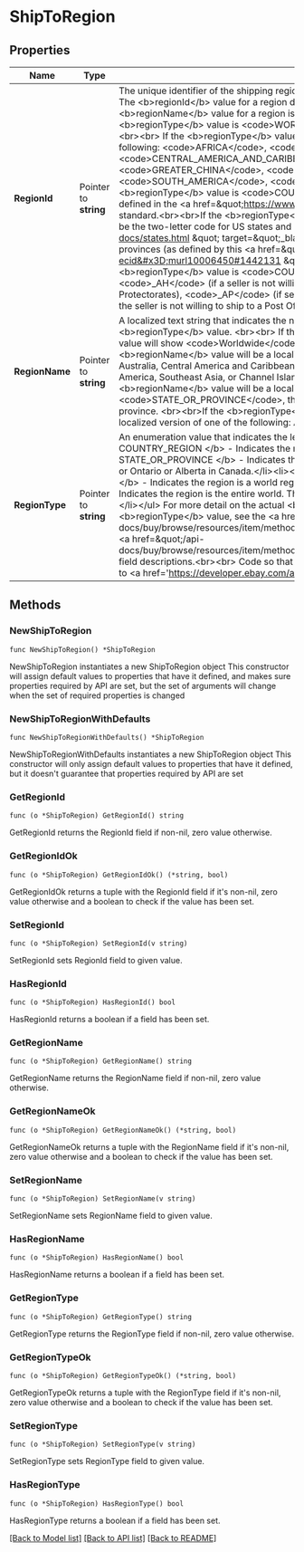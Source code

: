 # ShipToRegion

## Properties

Name | Type | Description | Notes
------------ | ------------- | ------------- | -------------
**RegionId** | Pointer to **string** | The unique identifier of the shipping region. The value returned here is dependent on the corresponding &lt;b&gt;regionType&lt;/b&gt; value. The &lt;b&gt;regionId&lt;/b&gt; value for a region does not vary based on the eBay marketplace. However, the corresponding &lt;b&gt;regionName&lt;/b&gt; value for a region is a localized, text-based description of the shipping region. &lt;br&gt;&lt;br&gt; If the &lt;b&gt;regionType&lt;/b&gt; value is &lt;code&gt;WORLDWIDE&lt;/code&gt;, the &lt;b&gt;regionId&lt;/b&gt; value will also be &lt;code&gt;WORLDWIDE&lt;/code&gt;.&lt;br&gt;&lt;br&gt; If the &lt;b&gt;regionType&lt;/b&gt; value is &lt;code&gt;WORLD_REGION&lt;/code&gt;, the &lt;b&gt;regionId&lt;/b&gt; value will be one of the following: &lt;code&gt;AFRICA&lt;/code&gt;, &lt;code&gt;AMERICAS&lt;/code&gt;, &lt;code&gt;ASIA&lt;/code&gt;, &lt;code&gt;AUSTRALIA&lt;/code&gt;, &lt;code&gt;CENTRAL_AMERICA_AND_CARIBBEAN&lt;/code&gt;, &lt;code&gt;EUROPE&lt;/code&gt;, &lt;code&gt;EUROPEAN_UNION&lt;/code&gt;, &lt;code&gt;GREATER_CHINA&lt;/code&gt;, &lt;code&gt;MIDDLE_EAST&lt;/code&gt;, &lt;code&gt;NORTH_AMERICA&lt;/code&gt;, &lt;code&gt;OCEANIA&lt;/code&gt;, &lt;code&gt;SOUTH_AMERICA&lt;/code&gt;, &lt;code&gt;SOUTHEAST_ASIA&lt;/code&gt; or &lt;code&gt;CHANNEL_ISLANDS&lt;/code&gt;.&lt;br&gt;&lt;br&gt;If the &lt;b&gt;regionType&lt;/b&gt; value is &lt;code&gt;COUNTRY&lt;/code&gt;, the &lt;b&gt;regionId&lt;/b&gt; value will be the two-letter code for the country, as defined in the &lt;a href&#x3D;\&quot;https://www.iso.org/iso-3166-country-codes.html \&quot; target&#x3D;\&quot;_blank\&quot;&gt;ISO 3166&lt;/a&gt; standard.&lt;br&gt;&lt;br&gt;If the &lt;b&gt;regionType&lt;/b&gt; value is &lt;code&gt;STATE_OR_PROVINCE&lt;/code&gt;, the &lt;b&gt;regionId&lt;/b&gt; value will either be the two-letter code for US states and DC (as defined on this &lt;a href&#x3D;\&quot;https://www.ssa.gov/international/coc-docs/states.html \&quot; target&#x3D;\&quot;_blank\&quot;&gt;Social Security Administration&lt;/a&gt; page), or the two-letter code for Canadian provinces (as defined by this &lt;a href&#x3D;\&quot;https://www.canadapost.ca/tools/pg/manual/PGaddress-e.asp?ecid&#x3D;murl10006450#1442131 \&quot; target&#x3D;\&quot;_blank\&quot;&gt;Canada Post&lt;/a&gt; page).&lt;br&gt;&lt;br&gt;If the &lt;b&gt;regionType&lt;/b&gt; value is &lt;code&gt;COUNTRY_REGION&lt;/code&gt;, the &lt;b&gt;regionId&lt;/b&gt; value may be one of following: &lt;code&gt;_AH&lt;/code&gt; (if a seller is not willing to ship to Alaska/Hawaii), &lt;code&gt;_PR&lt;/code&gt; (if the seller is not willing to ship to US Protectorates), &lt;code&gt;_AP&lt;/code&gt; (if seller is not willing to ship to a US Army or Fleet Post Office), and &lt;code&gt;PO_BOX&lt;/code&gt; (if the seller is not willing to ship to a Post Office Box). | [optional] 
**RegionName** | Pointer to **string** | A localized text string that indicates the name of the shipping region. The value returned here is dependent on the corresponding &lt;b&gt;regionType&lt;/b&gt; value. &lt;br&gt;&lt;br&gt; If the &lt;b&gt;regionType&lt;/b&gt; value is &lt;code&gt;WORLDWIDE&lt;/code&gt;, the &lt;b&gt;regionName&lt;/b&gt; value will show &lt;code&gt;Worldwide&lt;/code&gt;.&lt;br&gt;&lt;br&gt; If the &lt;b&gt;regionType&lt;/b&gt; value is &lt;code&gt;WORLD_REGION&lt;/code&gt;, the &lt;b&gt;regionName&lt;/b&gt; value will be a localized text string for one of the following large geographical regions: Africa, Americas, Asia, Australia, Central America and Caribbean, Europe, European Union, Greater China, Middle East, North America, Oceania, South America, Southeast Asia, or Channel Islands.&lt;br&gt;&lt;br&gt;If the &lt;b&gt;regionType&lt;/b&gt; value is &lt;code&gt;COUNTRY&lt;/code&gt;, the &lt;b&gt;regionName&lt;/b&gt; value will be a localized text string for any country in the world.&lt;br&gt;&lt;br&gt;If the &lt;b&gt;regionType&lt;/b&gt; value is &lt;code&gt;STATE_OR_PROVINCE&lt;/code&gt;, the &lt;b&gt;regionName&lt;/b&gt; value will be a localized text string for any US state or Canadian province. &lt;br&gt;&lt;br&gt;If the &lt;b&gt;regionType&lt;/b&gt; value is &lt;code&gt;COUNTRY_REGION&lt;/code&gt;, the &lt;b&gt;regionName&lt;/b&gt; value may be a localized version of one of the following: Alaska/Hawaii, US Protectorates, APO/FPO (Army or Fleet Post Office), or PO BOX. | [optional] 
**RegionType** | Pointer to **string** | An enumeration value that indicates the level or type of shipping region. &lt;br&gt;&lt;br&gt;&lt;b&gt; Valid Values: &lt;/b&gt; &lt;ul&gt;&lt;li&gt;&lt;b&gt; COUNTRY_REGION &lt;/b&gt; - Indicates the region is a domestic region or special location within a country.&lt;/li&gt;&lt;li&gt;&lt;b&gt; STATE_OR_PROVINCE &lt;/b&gt; - Indicates the region is a state or province within a country, such as California or New York in the US, or Ontario or Alberta in Canada.&lt;/li&gt;&lt;li&gt;&lt;b&gt; COUNTRY &lt;/b&gt; - Indicates the region is a single country.&lt;/li&gt;&lt;li&gt;&lt;b&gt; WORLD_REGION &lt;/b&gt; - Indicates the region is a world region, such as Africa, the Middle East, or Southeast Asia.&lt;/li&gt;&lt;li&gt;&lt;b&gt; WORLDWIDE &lt;/b&gt; - Indicates the region is the entire world. This value is only applicable for included shiping regions, and not excluded shipping regions.&lt;/li&gt;&lt;/ul&gt; For more detail on the actual &lt;b&gt;regionName&lt;/b&gt;/&lt;b&gt;regionId&lt;/b&gt; values that will be returned based on the &lt;b&gt;regionType&lt;/b&gt; value, see the &lt;a href&#x3D;\&quot;/api-docs/buy/browse/resources/item/methods/getItem#response.shipToLocations.regionExcluded.regionId\&quot;&gt;regionId&lt;/a&gt; and/or &lt;a href&#x3D;\&quot;/api-docs/buy/browse/resources/item/methods/getItem#response.shipToLocations.regionExcluded.regionName\&quot;&gt;regionName&lt;/a&gt; field descriptions.&lt;br&gt;&lt;br&gt; Code so that your app gracefully handles any future changes to this list. For implementation help, refer to &lt;a href&#x3D;&#39;https://developer.ebay.com/api-docs/buy/browse/types/ba:RegionTypeEnum&#39;&gt;eBay API documentation&lt;/a&gt; | [optional] 

## Methods

### NewShipToRegion

`func NewShipToRegion() *ShipToRegion`

NewShipToRegion instantiates a new ShipToRegion object
This constructor will assign default values to properties that have it defined,
and makes sure properties required by API are set, but the set of arguments
will change when the set of required properties is changed

### NewShipToRegionWithDefaults

`func NewShipToRegionWithDefaults() *ShipToRegion`

NewShipToRegionWithDefaults instantiates a new ShipToRegion object
This constructor will only assign default values to properties that have it defined,
but it doesn't guarantee that properties required by API are set

### GetRegionId

`func (o *ShipToRegion) GetRegionId() string`

GetRegionId returns the RegionId field if non-nil, zero value otherwise.

### GetRegionIdOk

`func (o *ShipToRegion) GetRegionIdOk() (*string, bool)`

GetRegionIdOk returns a tuple with the RegionId field if it's non-nil, zero value otherwise
and a boolean to check if the value has been set.

### SetRegionId

`func (o *ShipToRegion) SetRegionId(v string)`

SetRegionId sets RegionId field to given value.

### HasRegionId

`func (o *ShipToRegion) HasRegionId() bool`

HasRegionId returns a boolean if a field has been set.

### GetRegionName

`func (o *ShipToRegion) GetRegionName() string`

GetRegionName returns the RegionName field if non-nil, zero value otherwise.

### GetRegionNameOk

`func (o *ShipToRegion) GetRegionNameOk() (*string, bool)`

GetRegionNameOk returns a tuple with the RegionName field if it's non-nil, zero value otherwise
and a boolean to check if the value has been set.

### SetRegionName

`func (o *ShipToRegion) SetRegionName(v string)`

SetRegionName sets RegionName field to given value.

### HasRegionName

`func (o *ShipToRegion) HasRegionName() bool`

HasRegionName returns a boolean if a field has been set.

### GetRegionType

`func (o *ShipToRegion) GetRegionType() string`

GetRegionType returns the RegionType field if non-nil, zero value otherwise.

### GetRegionTypeOk

`func (o *ShipToRegion) GetRegionTypeOk() (*string, bool)`

GetRegionTypeOk returns a tuple with the RegionType field if it's non-nil, zero value otherwise
and a boolean to check if the value has been set.

### SetRegionType

`func (o *ShipToRegion) SetRegionType(v string)`

SetRegionType sets RegionType field to given value.

### HasRegionType

`func (o *ShipToRegion) HasRegionType() bool`

HasRegionType returns a boolean if a field has been set.


[[Back to Model list]](../README.md#documentation-for-models) [[Back to API list]](../README.md#documentation-for-api-endpoints) [[Back to README]](../README.md)


